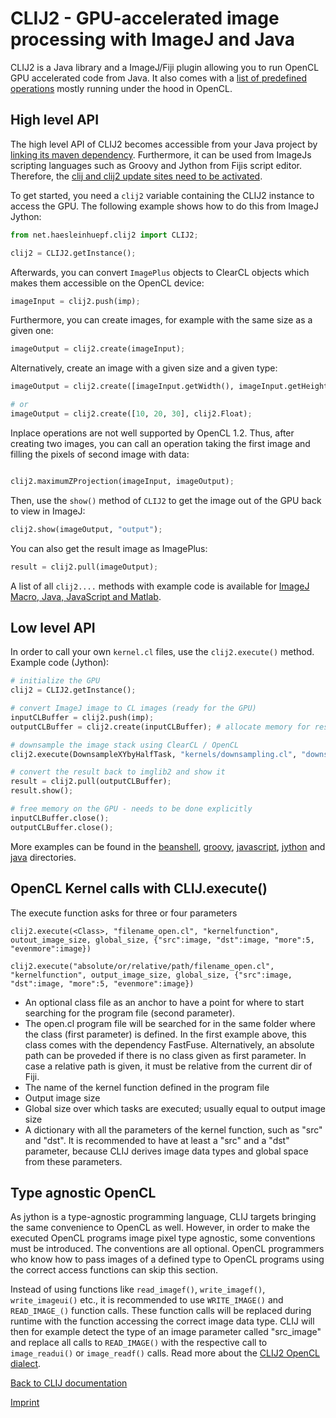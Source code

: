 
# CLIJ2 - GPU-accelerated image processing with ImageJ and Java 

CLIJ2 is a Java library and a ImageJ/Fiji plugin allowing you to run OpenCL GPU accelerated code from Java.
It also comes with a [list of predefined operations](https://clij.github.io/clij2-docs/reference) 
mostly running under the hood in OpenCL.

## High level API
The high level API of CLIJ2 becomes accessible from your Java project by 
[linking its maven dependency](https://clij.github.io/clij2-docs/dependingViaMaven). 
Furthermore, it can be used from ImageJs scripting languages such as Groovy and Jython from Fijis script editor. 
Therefore, the [clij and clij2 update sites need to be activated](https://clij.github.io/clij2-docs/installationInFiji).

To get started, you need a `clij2` variable containing the CLIJ2 instance to access the GPU. 
The following example shows how to do this from ImageJ Jython:

```python
from net.haesleinhuepf.clij2 import CLIJ2;

clij2 = CLIJ2.getInstance();
```

Afterwards, you can convert `ImagePlus` objects to ClearCL objects which makes them accessible on the OpenCL device:

```python
imageInput = clij2.push(imp);
```

Furthermore, you can create images, for example with the same size as a given one:
```python
imageOutput = clij2.create(imageInput);
```

Alternatively, create an image with a given size and a given type:

```python
imageOutput = clij2.create([imageInput.getWidth(), imageInput.getHeight()], imageInput.getNativeType());

# or
imageOutput = clij2.create([10, 20, 30], clij2.Float);
```

Inplace operations are not well supported by OpenCL 1.2. 
Thus, after creating two images, you can call an operation taking the first image and filling the pixels of second image with data:
```python

clij2.maximumZProjection(imageInput, imageOutput);
```

Then, use the `show()` method of `CLIJ2` to get the image out of the GPU back to view in ImageJ:

```python
clij2.show(imageOutput, "output");
```

You can also get the result image as ImagePlus:

```python
result = clij2.pull(imageOutput);
```

A list of all `clij2....` methods with example code is available for 
[ImageJ Macro, Java, JavaScript and Matlab](https://clij.github.io/clij2-docs/reference).

## Low level API

In order to call your own `kernel.cl` files, use the `clij2.execute()` method. Example code (Jython):

```python
# initialize the GPU 
clij2 = CLIJ2.getInstance();

# convert ImageJ image to CL images (ready for the GPU)
inputCLBuffer = clij2.push(imp);
outputCLBuffer = clij2.create(inputCLBuffer); # allocate memory for result image

# downsample the image stack using ClearCL / OpenCL
clij2.execute(DownsampleXYbyHalfTask, "kernels/downsampling.cl", "downsample_xy_by_half_nearest", inputCLBuffer.getDimensions(), inputCLBuffer.getDimensions(), {"src":inputCLBuffer, "dst":outputCLBuffer});

# convert the result back to imglib2 and show it
result = clij2.pull(outputCLBuffer);
result.show();

# free memory on the GPU - needs to be done explicitly
inputCLBuffer.close();
outputCLBuffer.close();
```
More examples can be found in the 
[beanshell](https://github.com/clij/clij2-docs/blob/master/src/main/beanshell/), 
[groovy](https://github.com/clij/clij2-docs/blob/master/src/main/groovy/),
[javascript](https://github.com/clij/clij2-docs/blob/master/src/main/javascript/), 
[jython](https://github.com/clij/clij2-docs/blob/master/src/main/jython/) 
and 
[java](https://github.com/clij/clij2-docs/blob/master/src/main/java/) directories.

## OpenCL Kernel calls with CLIJ.execute()
The execute function asks for three or four parameters
```
clij2.execute(<Class>, "filename_open.cl", "kernelfunction", outout_image_size, global_size, {"src":image, "dst":image, "more":5, "evenmore":image})

clij2.execute("absolute/or/relative/path/filename_open.cl", "kernelfunction", output_image_size, global_size, {"src":image, "dst":image, "more":5, "evenmore":image})
```
* An optional class file as an anchor to have a point for where to start
  searching for the program file (second parameter).
* The open.cl program file will be searched for in the same folder where the
  class (first parameter) is defined. In the first example above, this class
  comes with the dependency FastFuse. Alternatively, an absolute path can be
  proveded if there is no class given as first parameter. In case a relative
  path is given, it must be relative from the current dir of Fiji.
* The name of the kernel function defined in the program file
* Output image size
* Global size over which tasks are executed; usually equal to output image size
* A dictionary with all the parameters of the kernel function, such as
  "src" and "dst". It is recommended to have at least a "src" and a "dst"
  parameter, because CLIJ derives image data types and global space from
  these parameters.

## Type agnostic OpenCL
As jython is a type-agnostic programming language, CLIJ targets bringing the same convenience to OpenCL as well. However, in order to make the executed OpenCL programs image pixel type agnostic, some conventions must be introduced. The conventions are all optional. OpenCL programmers who know how to pass images of a defined type to OpenCL programs using the correct access functions can skip this section.

Instead of using functions like `read_imagef()`, `write_imagef()`, `write_imageui()` etc.,
it is recommended to use `WRITE_IMAGE()` and `READ_IMAGE_()` function calls. These function
calls will be replaced during runtime with the function accessing the correct image data
type. CLIJ will then for example detect the type of an image parameter called
"src_image" and replace all calls to `READ_IMAGE()` with the respective call to
`image_readui()` or `image_readf()` calls. Read more about the [CLIJ2 OpenCL dialect](https://github.com/clEsperanto/clij-opencl-kernels/blob/master/README.md).


[Back to CLIJ documentation](https://clij.github.io/)

[Imprint](https://clij.github.io/imprint)

